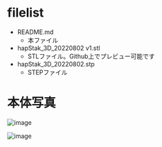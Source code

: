 # filelist

- README.md
  - 本ファイル
- hapStak_3D_20220802 v1.stl
  - STLファイル。Github上でプレビュー可能です
- hapStak_3D_20220802.stp
  - STEPファイル

# 本体写真

![image](https://user-images.githubusercontent.com/85532743/218913817-ff9a2384-bb42-47db-9c99-82d909a57c1d.png)

![image](https://user-images.githubusercontent.com/85532743/218913860-5be94a8b-fd9c-4af2-a71c-0b7d736dbbee.png)


